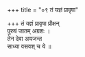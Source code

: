 +++
title = "०९ तं यज्ञं प्रावृषा"

+++
तं यज्ञं प्रावृषा प्रौक्षन्  
पुरुषं जातम् अग्रशः ।  
तेन देवा अयजन्त  
साध्या वसवश् च ये ॥